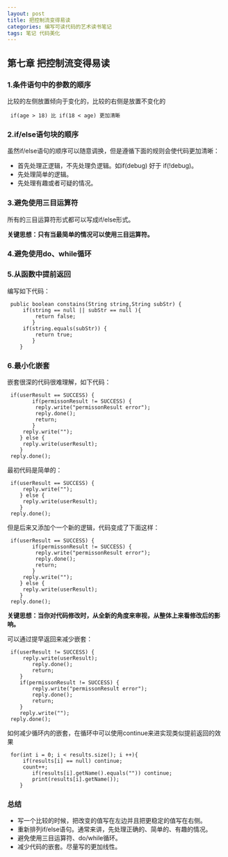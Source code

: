 ```yaml
---
layout: post
title: 把控制流变得易读
categories: 编写可读代码的艺术读书笔记
tags: 笔记 代码美化
---
```


## 第七章 把控制流变得易读

### 1.条件语句中的参数的顺序
比较的左侧放置倾向于变化的，比较的右侧是放置不变化的

```
 if(age > 18) 比 if(18 < age) 更加清晰
```

### 2.if/else语句块的顺序

虽然if/else语句的顺序可以随意调换，但是遵循下面的规则会使代码更加清晰：

- 首先处理正逻辑，不先处理负逻辑。如if(debug) 好于 if(!debug)。
- 先处理简单的逻辑。
- 先处理有趣或者可疑的情况。

### 3.避免使用三目运算符
所有的三目运算符形式都可以写成if/else形式。

**关键思想：只有当最简单的情况可以使用三目运算符。**
### 4.避免使用do、while循环

### 5.从函数中提前返回
编写如下代码：

```
 public boolean constains(String string,String subStr) {
     if(string == null || subStr == null ){
         return false;
        }
     if(string.equals(subStr)) {
         return true;
        }
    }
```

### 6.最小化嵌套
嵌套很深的代码很难理解，如下代码：

```
 if(userResult == SUCCESS) {
        if(permissonResult != SUCCESS) {
         reply.write("permissonResult error");
         reply.done();
         return;
        }
     reply.write("");
    } else {
     reply.write(userResult);
    }
 reply.done();
```

最初代码是简单的：

```
 if(userResult == SUCCESS) {
     reply.write("");
    } else {
     reply.write(userResult);
    }
 reply.done();
```

但是后来又添加个一个新的逻辑，代码变成了下面这样：

```
 if(userResult == SUCCESS) {
        if(permissonResult != SUCCESS) {
         reply.write("permissonResult error");
         reply.done();
         return;
        }
     reply.write("");
    } else {
     reply.write(userResult);
    }
 reply.done();
```

**关键思想：当你对代码修改时，从全新的角度来审视，从整体上来看修改后的影响。**

可以通过提早返回来减少嵌套：

```
 if(userResult != SUCCESS) {
     reply.write(userResult);
        reply.done();
        return;
    }
    if(permissonResult != SUCCESS) {
        reply.write("permissonResult error");
        reply.done();
        return;
    }
    reply.write("");
 reply.done();
```

如何减少循环内的嵌套，在循环中可以使用continue来进实现类似提前返回的效果

```
 for(int i = 0; i < results.size(); i ++){
     if(results[i] == null) continue;
     count++;
        if(results[i].getName().equals("")) continue;
        print(results[i].getName());
    }
```

### 总结
- 写一个比较的时候，把改变的值写在左边并且把更稳定的值写在右侧。
- 重新排列if/else语句。通常来讲，先处理正确的、简单的、有趣的情况。
- 避免使用三目运算符、do/while循环。
- 减少代码的嵌套。尽量写的更加线性。

